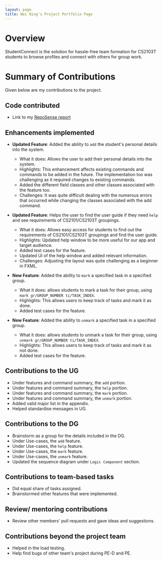 ```yaml
---
layout: page
title: Wei Ning's Project Portfolio Page
---
```

# Overview

StudentConnect is the solution for hassle-free team formation for CS2103T students to browse profiles and connect with others for group work.

# Summary of Contributions
Given below are my contributions to the project.

## Code contributed
* Link to my [RepoSense report](https://nus-cs2103-ay2324s1.github.io/tp-dashboard/?search=&sort=groupTitle&sortWithin=title&timeframe=commit&mergegroup=&groupSelect=groupByRepos&breakdown=true&checkedFileTypes=docs~functional-code~test-code&since=2023-09-22&chartGroupIndex=23&chartIndex=1)

## Enhancements implemented
* **Updated Feature**: Added the ability to `add` the student's personal details into the system.
  * What it does: Allows the user to add their personal details into the system.
  * Highlights: This enhancement affects existing commands and commands to be added in the future.
    The implementation too was challenging as it required changes to existing commands.
  * Added the different field classes and other classes associated with the feature too.
  * Challenges: It was quite difficult dealing with the numerous errors that occurred while changing the classes associated with the add command.

* **Updated Feature**: Helps the user to find the user guide if they need `help` and see requirements of CS2101/CS2103T groupings.
  * What it does: Allows easy access for students to find out the requirements of CS2101/CS2103T groupings and find the user guide.
  * Highlights: Updated help window to be more useful for our app and target audience.
  * Added test cases for the feature.
  * Updated UI of the help window and added relevant information.
  * Challenges: Adjusting the layout was quite challenging as a beginner in FXML.

* **New Feature**: Added the ability to `mark` a specified task in a specified group.
  * What it does: allows students to mark a task for their group, using `mark gr/GROUP_NUMBER ti/TASK_INDEX`.
  * Highlights: This allows users to keep track of tasks and mark it as done.
  * Added test cases for the feature.

* **New Feature**: Added the ability to `unmark` a specified task in a specified group.
  * What it does: allows students to unmark a task for their group, using `unmark gr/GROUP_NUMBER ti/TASK_INDEX`.
  * Highlights: This allows users to keep track of tasks and mark it as not done.
  * Added test cases for the feature.

## Contributions to the UG
* Under features and command summary, the `add` portion.
* Under features and command summary, the `help` portion.
* Under features and command summary, the `mark` portion.
* Under features and command summary, the `unmark` portion.
* Added valid major list in the appendix.
* Helped standardise messages in UG.

## Contributions to the DG
* Brainstorm as a group for the details included in the DG.
* Under Use-cases, the `add` feature.
* Under Use-cases, the `help` feature.
* Under Use-cases, the `mark` feature.
* Under Use-cases, the `unmark` feature.
* Updated the sequence diagram under `Logic Component` section.

## Contributions to team-based tasks
* Did equal share of tasks assigned.
* Brainstormed other features that were implemented.

## Review/ mentoring contributions
* Review other members' pull requests and gave ideas and suggestions.

## Contributions beyond the project team
* Helped in the load testing.
* Help find bugs of other team's project during PE-D and PE.
